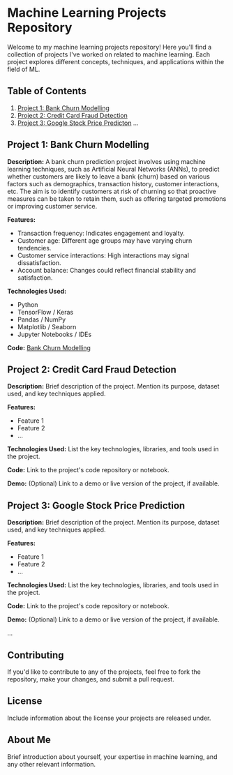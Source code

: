 # Machine Learning Projects Repository

Welcome to my machine learning projects repository! Here you'll find a collection of projects I've worked on related to machine learning. Each project explores different concepts, techniques, and applications within the field of ML.

## Table of Contents

1. [Project 1: Bank Churn Modelling](#project-1-Bank-Churn-Modelling)
2. [Project 2: Credit Card Fraud Detection](#project-2-project-name)
3. [Project 3: Google Stock Price Predicton](#project-3-project-name)
   ...

## Project 1: Bank Churn Modelling

**Description:** A bank churn prediction project involves using machine learning techniques, such as Artificial Neural Networks (ANNs), to predict whether customers are likely to leave a bank (churn) based on various factors such as demographics, transaction history, customer interactions, etc. The aim is to identify customers at risk of churning so that proactive measures can be taken to retain them, such as offering targeted promotions or improving customer service.

**Features:**
- Transaction frequency: Indicates engagement and loyalty.
- Customer age: Different age groups may have varying churn tendencies.
- Customer service interactions: High interactions may signal dissatisfaction.
- Account balance: Changes could reflect financial stability and satisfaction.

**Technologies Used:**    
- Python
- TensorFlow / Keras
- Pandas / NumPy
- Matplotlib / Seaborn
- Jupyter Notebooks / IDEs

**Code:** [Bank Churn Modelling](https://github.com/Geo107/Machine-Learning/)

## Project 2: Credit Card Fraud Detection

**Description:** Brief description of the project. Mention its purpose, dataset used, and key techniques applied.

**Features:**
- Feature 1
- Feature 2
- ...

**Technologies Used:** List the key technologies, libraries, and tools used in the project.

**Code:** Link to the project's code repository or notebook.

**Demo:** (Optional) Link to a demo or live version of the project, if available.

## Project 3: Google Stock Price Prediction

**Description:** Brief description of the project. Mention its purpose, dataset used, and key techniques applied.

**Features:**
- Feature 1
- Feature 2
- ...

**Technologies Used:** List the key technologies, libraries, and tools used in the project.

**Code:** Link to the project's code repository or notebook.

**Demo:** (Optional) Link to a demo or live version of the project, if available.

...

## Contributing

If you'd like to contribute to any of the projects, feel free to fork the repository, make your changes, and submit a pull request.

## License

Include information about the license your projects are released under.

## About Me

Brief introduction about yourself, your expertise in machine learning, and any other relevant information.
